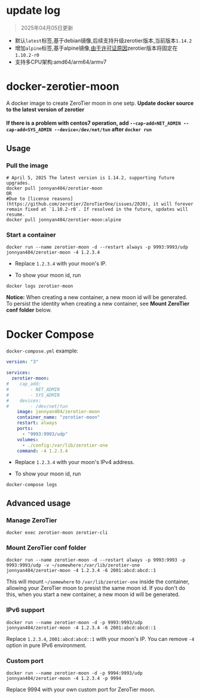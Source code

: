 # update log

> 2025年04月05日更新
- 默认`latest`标签,基于debian镜像,后续支持升级zerotier版本,当前版本`1.14.2`
- 增加`alpine`标签,基于alpine镜像,[由于许可证原因](https://github.com/zerotier/ZeroTierOne/issues/2020)zerotier版本将固定在`1.10.2-r0`
- 支持多CPU架构:amd64/arm64/armv7

# docker-zerotier-moon
A docker image to create ZeroTier moon in one setp.
**Update docker source to the latest version of zerotier**

#### If there is a problem with centos7 operation, add `--cap-add=NET_ADMIN --cap-add=SYS_ADMIN --device=/dev/net/tun` after `docker run`
## Usage

### Pull the image

```
# April 5, 2025 The latest version is 1.14.2, supporting future upgrades.
docker pull jonnyan404/zerotier-moon
OR
#Due to [license reasons](https://github.com/zerotier/ZeroTierOne/issues/2020), it will forever remain fixed at `1.10.2-r0`. If resolved in the future, updates will resume.
docker pull jonnyan404/zerotier-moon:alpine
```

### Start a container

```
docker run --name zerotier-moon -d --restart always -p 9993:9993/udp jonnyan404/zerotier-moon -4 1.2.3.4
```
 
- Replace `1.2.3.4` with your moon's IP.

- To show your moon id, run
```
docker logs zerotier-moon
```

**Notice:**
When creating a new container, a new moon id will be generated. To persist the identity when creating a new container, see **Mount ZeroTier conf folder** below.


# Docker Compose

`docker-compose.yml` example:

```yml
version: "3"

services:
  zerotier-moon:
#    cap_add:
#        - NET_ADMIN
#        - SYS_ADMIN
#    devices:
#        - /dev/net/tun
    image: jonnyan404/zerotier-moon
    container_name: "zerotier-moon"
    restart: always
    ports:
      - "9993:9993/udp"
    volumes:
      - ./config:/var/lib/zerotier-one
    command: -4 1.2.3.4
```

- Replace `1.2.3.4` with your moon's IPv4 address.

- To show your moon id, run
```
docker-compose logs
```


## Advanced usage

### Manage ZeroTier

```
docker exec zerotier-moon zerotier-cli
```

### Mount ZeroTier conf folder

```
docker run --name zerotier-moon -d --restart always -p 9993:9993 -p 9993:9993/udp -v ~/somewhere:/var/lib/zerotier-one jonnyan404/zerotier-moon -4 1.2.3.4 -6 2001:abcd:abcd::1
```

This will mount `~/somewhere` to `/var/lib/zerotier-one` inside the container, allowing your ZeroTier moon to presist the same moon id.  If you don't do this, when you start a new container, a new moon id will be generated.

### IPv6 support

```
docker run --name zerotier-moon -d -p 9993:9993/udp jonnyan404/zerotier-moon -4 1.2.3.4 -6 2001:abcd:abcd::1
```

Replace `1.2.3.4`, `2001:abcd:abcd::1` with your moon's IP. You can remove `-4` option in pure IPv6 environment.

### Custom port

```
docker run --name zerotier-moon -d -p 9994:9993/udp jonnyan404/zerotier-moon -4 1.2.3.4 -p 9994
```

Replace 9994 with your own custom port for ZeroTier moon.
